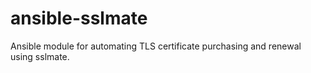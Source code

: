 # ansible-sslmate
Ansible module for automating TLS certificate purchasing and renewal using sslmate.
